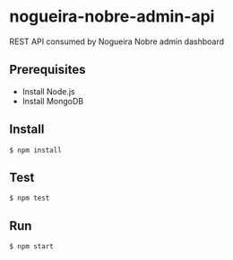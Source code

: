 # nogueira-nobre-admin-api

REST API consumed by Nogueira Nobre admin dashboard

## Prerequisites
- Install Node.js
- Install MongoDB

## Install

`$ npm install`

## Test

`$ npm test`

## Run

`$ npm start`


